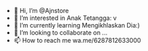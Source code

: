 - 👋 Hi, I’m @Ajnstore
- 👀 I’m interested in Anak Tetangga: v
- 🌱 I’m currently learning Mengikhlaskan Dia:) 
- 💞️ I’m looking to collaborate on ...
- 📫 How to reach me wa.me/6287812633000

<!---
Ajnstore/Ajnstore is a ✨ special ✨ repository because its `README.md` (this file) appears on your GitHub profile.
You can click the Preview link to take a look at your changes.
--->
